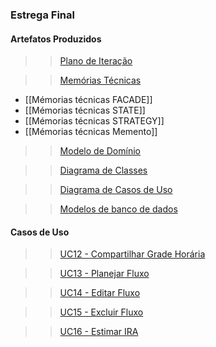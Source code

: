 ### Estrega Final

#### Artefatos Produzidos

>>[Plano de Iteração]()

>>[Memórias Técnicas]()
* [[Mémorias técnicas   FACADE]]
* [[Mémorias técnicas STATE]]
* [[Mémorias técnicas   STRATEGY]]
* [[Mémorias técnicas   Memento]]

>>[Modelo de Domínio]()

>>[Diagrama de Classes](https://github.com/vitornere/partiuformar/wiki/Diagrama-de-Classes-vers%C3%A3o-final)

>>[Diagrama de Casos de Uso](https://github.com/vitornere/partiuformar/wiki/Diagrama-de-Casos-de-Uso-vers%C3%A3o-final)

>>[Modelos de banco de dados]()

#### Casos de Uso

>>[UC12 - Compartilhar Grade Horária](https://github.com/vitornere/partiuformar/wiki/UC12---Compartilhar-Grade-Hor%C3%A1ria)

>>[UC13 - Planejar Fluxo](https://github.com/vitornere/partiuformar/wiki/UC13---Planejar-Fluxo)

>>[UC14 - Editar Fluxo](https://github.com/vitornere/partiuformar/wiki/UC14---Editar-Fluxo)

>>[UC15 - Excluir Fluxo]()

>>[UC16 - Estimar IRA]()

